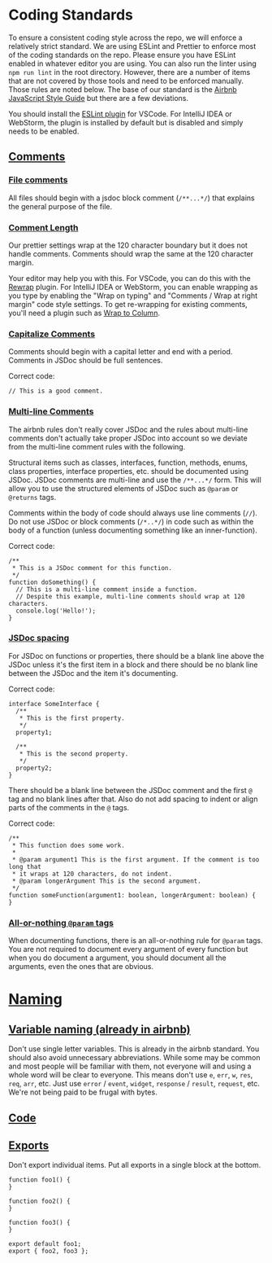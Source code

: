 # Coding Standards

To ensure a consistent coding style across the repo, we will enforce a relatively strict standard. We are using
ESLint and Prettier to enforce most of the coding standards on the repo. Please ensure you have ESLint enabled in
whatever editor you are using. You can also run the linter using `npm run lint` in the root directory. However,
there are a number of items that are not covered by those tools and need to be enforced manually. Those rules are
noted below. The base of our standard is the [Airbnb JavaScript Style Guide](https://github.com/airbnb/javascript)
but there are a few deviations.

You should install the [ESLint plugin]((https://github.com/Microsoft/vscode-eslint)) for VSCode. For IntelliJ IDEA or
WebStorm, the plugin is installed by default but is disabled and simply needs to be enabled.

## [Comments](#comments)

### [File comments](#file-commments)

All files should begin with a jsdoc block comment (`/**...*/`) that explains the general purpose of the file.

### [Comment Length](#comment-length)

Our prettier settings wrap at the 120 character boundary but it does not handle comments. Comments should wrap the same
at the 120 character margin.

Your editor may help you with this. For VSCode, you can do this with the [Rewrap](https://github.com/stkb/Rewrap)
plugin.
For IntelliJ IDEA or WebStorm, you can enable wrapping as you type by enabling the "Wrap on typing" and "Comments / Wrap
at right margin"
code style settings. To get re-wrapping for existing comments, you'll need a plugin such as
[Wrap to Column](https://plugins.jetbrains.com/plugin/7234-wrap-to-column/).

### [Capitalize Comments](#capitalize-comments)

Comments should begin with a capital letter and end with a period. Comments in JSDoc should be full sentences.

Correct code:

```
// This is a good comment.
```

### [Multi-line Comments](#multi-line-comments)

The airbnb rules don't really cover JSDoc and the rules about multi-line comments don't actually take proper JSDoc into
account so we deviate from the multi-line comment rules with the following.

Structural items such as classes, interfaces, function, methods, enums, class properties, interface properties, etc.
should be documented using JSDoc. JSDoc comments are multi-line and use the `/**...*/` form. This will allow you to
use the structured elements of JSDoc such as `@param` or `@returns` tags.

Comments within the body of code should always use line comments (`//`). Do not use JSDoc or block comments (`/*..*/`)
in code such as within the body of a function (unless documenting something like an inner-function).

Correct code:

```
/**
 * This is a JSDoc comment for this function.
 */
function doSomething() {
  // This is a multi-line comment inside a function.
  // Despite this example, multi-line comments should wrap at 120 characters.
  console.log('Hello!');
}
```

### [JSDoc spacing](#jsdoc-spacing)

For JSDoc on functions or properties, there should be a blank line above the JSDoc unless it's the first item in a block
and there should be no blank line between the JSDoc and the item it's documenting.

Correct code:

```
interface SomeInterface {
  /**
   * This is the first property.
   */
  property1;

  /**
   * This is the second property.
   */
  property2;
}
```

There should be a blank line between the JSDoc comment and the first `@` tag and no blank lines after that. Also do not
add spacing to indent or align parts of the comments in the `@` tags.

Correct code:

```
/**
 * This function does some work.
 *
 * @param argument1 This is the first argument. If the comment is too long that
 * it wraps at 120 characters, do not indent.
 * @param longerArgument This is the second argument.
 */
function someFunction(argument1: boolean, longerArgument: boolean) {
}
```

### [All-or-nothing `@param` tags](#all-param-tags)

When documenting functions, there is an all-or-nothing rule for `@param` tags. You are not required to document every
argument of every function but when you do document a argument, you should document all the arguments, even the ones
that are obvious.

# [Naming](#naming)

## [Variable naming (already in airbnb)](#variable-naming)

Don't use single letter variables. This is already in the airbnb standard. You should also
avoid unnecessary abbreviations. While some may be common and most people will be familiar with them, not everyone will
and using a whole word will be clear to everyone. This means don't use `e`, `err`, `w`, `res`,
`req`, `arr`, etc. Just use `error` / `event`, `widget`, `response` / `result`, `request`, etc. We're not being paid to
be
frugal with bytes.

## [Code](#code)

## [Exports](#exports)

Don't export individual items. Put all exports in a single block at the bottom.

```
function foo1() {
}

function foo2() {
}

function foo3() {
}

export default foo1;
export { foo2, foo3 };
```
